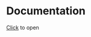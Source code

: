 # Documentation

[Click](https://stefangabos.github.io/Zebra_Database/Zebra_Database/Zebra_Database.html) to open
